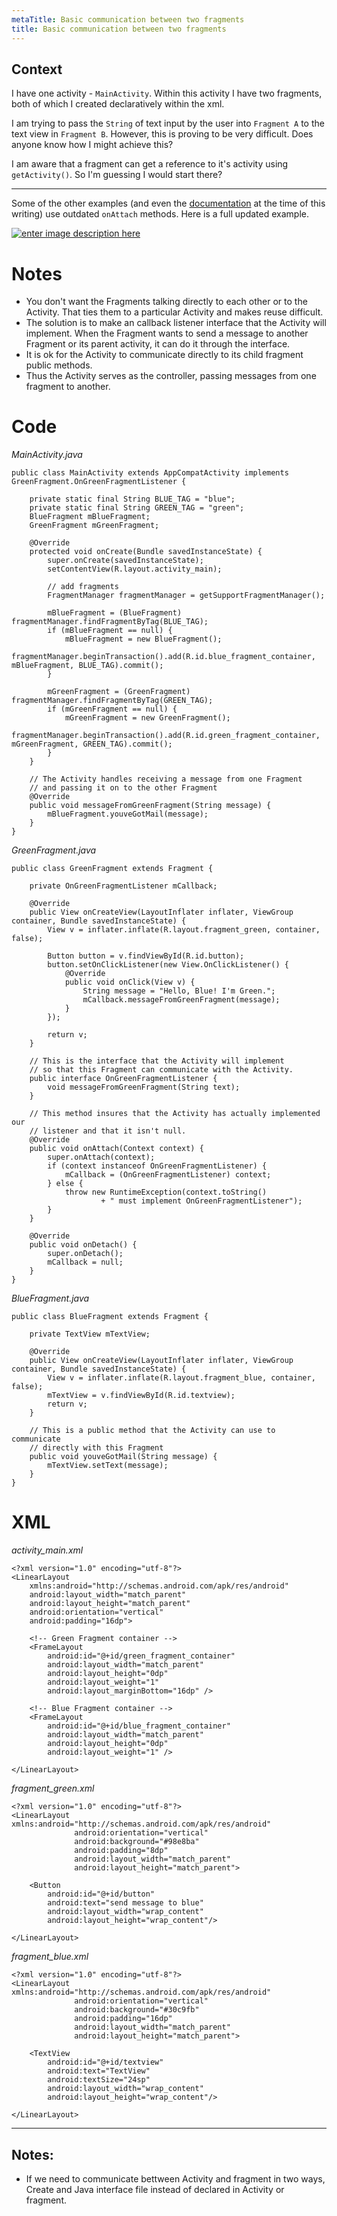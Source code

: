 ```yaml
---
metaTitle: Basic communication between two fragments
title: Basic communication between two fragments
---
```


## Context

I have one activity - `MainActivity`. Within this activity I have two fragments, both of which I created declaratively within the xml. 


I am trying to pass the `String` of text input by the user into `Fragment A` to the text view in `Fragment B`. However, this is proving to be very difficult. Does anyone know how I might achieve this?


I am aware that a fragment can get a reference to it's activity using `getActivity()`. So I'm guessing I would start there?



---

Some of the other examples (and even the [documentation](https://developer.android.com/training/basics/fragments/fragment-ui.html) at the time of this writing) use outdated `onAttach` methods. Here is a full updated example.


[![enter image description here](https://i.stack.imgur.com/xPoKN.png)](https://i.stack.imgur.com/xPoKN.png)


Notes
=====


* You don't want the Fragments talking directly to each other or to the Activity. That ties them to a particular Activity and makes reuse difficult.
* The solution is to make an callback listener interface that the Activity will implement. When the Fragment wants to send a message to another Fragment or its parent activity, it can do it through the interface.
* It is ok for the Activity to communicate directly to its child fragment public methods.
* Thus the Activity serves as the controller, passing messages from one fragment to another.


Code
====


*MainActivity.java*



```
public class MainActivity extends AppCompatActivity implements GreenFragment.OnGreenFragmentListener {

    private static final String BLUE_TAG = "blue";
    private static final String GREEN_TAG = "green";
    BlueFragment mBlueFragment;
    GreenFragment mGreenFragment;

    @Override
    protected void onCreate(Bundle savedInstanceState) {
        super.onCreate(savedInstanceState);
        setContentView(R.layout.activity_main);

        // add fragments
        FragmentManager fragmentManager = getSupportFragmentManager();

        mBlueFragment = (BlueFragment) fragmentManager.findFragmentByTag(BLUE_TAG);
        if (mBlueFragment == null) {
            mBlueFragment = new BlueFragment();
            fragmentManager.beginTransaction().add(R.id.blue_fragment_container, mBlueFragment, BLUE_TAG).commit();
        }

        mGreenFragment = (GreenFragment) fragmentManager.findFragmentByTag(GREEN_TAG);
        if (mGreenFragment == null) {
            mGreenFragment = new GreenFragment();
            fragmentManager.beginTransaction().add(R.id.green_fragment_container, mGreenFragment, GREEN_TAG).commit();
        }
    }

    // The Activity handles receiving a message from one Fragment
    // and passing it on to the other Fragment
    @Override
    public void messageFromGreenFragment(String message) {
        mBlueFragment.youveGotMail(message);
    }
}

```

*GreenFragment.java*



```
public class GreenFragment extends Fragment {

    private OnGreenFragmentListener mCallback;

    @Override
    public View onCreateView(LayoutInflater inflater, ViewGroup container, Bundle savedInstanceState) {
        View v = inflater.inflate(R.layout.fragment_green, container, false);

        Button button = v.findViewById(R.id.button);
        button.setOnClickListener(new View.OnClickListener() {
            @Override
            public void onClick(View v) {
                String message = "Hello, Blue! I'm Green.";
                mCallback.messageFromGreenFragment(message);
            }
        });

        return v;
    }

    // This is the interface that the Activity will implement
    // so that this Fragment can communicate with the Activity.
    public interface OnGreenFragmentListener {
        void messageFromGreenFragment(String text);
    }

    // This method insures that the Activity has actually implemented our
    // listener and that it isn't null.
    @Override
    public void onAttach(Context context) {
        super.onAttach(context);
        if (context instanceof OnGreenFragmentListener) {
            mCallback = (OnGreenFragmentListener) context;
        } else {
            throw new RuntimeException(context.toString()
                    + " must implement OnGreenFragmentListener");
        }
    }

    @Override
    public void onDetach() {
        super.onDetach();
        mCallback = null;
    }
}

```

*BlueFragment.java*



```
public class BlueFragment extends Fragment {

    private TextView mTextView;

    @Override
    public View onCreateView(LayoutInflater inflater, ViewGroup container, Bundle savedInstanceState) {
        View v = inflater.inflate(R.layout.fragment_blue, container, false);
        mTextView = v.findViewById(R.id.textview);
        return v;
    }

    // This is a public method that the Activity can use to communicate
    // directly with this Fragment
    public void youveGotMail(String message) {
        mTextView.setText(message);
    }
}

```

XML
===


*activity\_main.xml*



```
<?xml version="1.0" encoding="utf-8"?>
<LinearLayout
    xmlns:android="http://schemas.android.com/apk/res/android"
    android:layout_width="match_parent"
    android:layout_height="match_parent"
    android:orientation="vertical"
    android:padding="16dp">

    <!-- Green Fragment container -->
    <FrameLayout
        android:id="@+id/green_fragment_container"
        android:layout_width="match_parent"
        android:layout_height="0dp"
        android:layout_weight="1"
        android:layout_marginBottom="16dp" />

    <!-- Blue Fragment container -->
    <FrameLayout
        android:id="@+id/blue_fragment_container"
        android:layout_width="match_parent"
        android:layout_height="0dp"
        android:layout_weight="1" />

</LinearLayout>

```

*fragment\_green.xml*



```
<?xml version="1.0" encoding="utf-8"?>
<LinearLayout xmlns:android="http://schemas.android.com/apk/res/android"
              android:orientation="vertical"
              android:background="#98e8ba"
              android:padding="8dp"
              android:layout_width="match_parent"
              android:layout_height="match_parent">

    <Button
        android:id="@+id/button"
        android:text="send message to blue"
        android:layout_width="wrap_content"
        android:layout_height="wrap_content"/>

</LinearLayout>

```

*fragment\_blue.xml*



```
<?xml version="1.0" encoding="utf-8"?>
<LinearLayout xmlns:android="http://schemas.android.com/apk/res/android"
              android:orientation="vertical"
              android:background="#30c9fb"
              android:padding="16dp"
              android:layout_width="match_parent"
              android:layout_height="match_parent">

    <TextView
        android:id="@+id/textview"
        android:text="TextView"
        android:textSize="24sp"
        android:layout_width="wrap_content"
        android:layout_height="wrap_content"/>

</LinearLayout>

```


---

## Notes:

- If we need to communicate bettween Activity and fragment in two ways, Create and Java interface file instead of declared in Activity or fragment.


